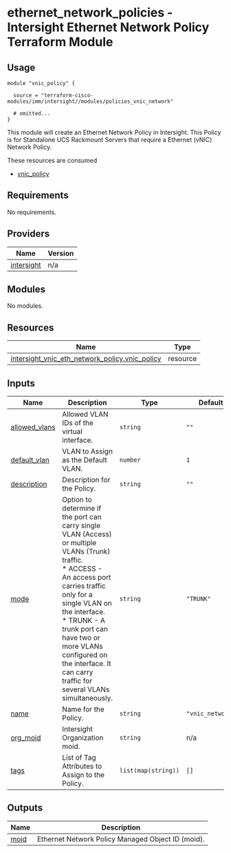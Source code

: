# ethernet_network_policies - Intersight Ethernet Network Policy Terraform Module

## Usage

```hcl
module "vnic_policy" {

  source = "terraform-cisco-modules/imm/intersight//modules/policies_vnic_network"

  # omitted...
}
```

This module will create an Ethernet Network Policy in Intersight.  This Policy is for Standalone UCS Rackmount Servers that require a Ethernet (vNIC) Network Policy.  

These resources are consumed

* [vnic_policy](https://registry.terraform.io/providers/CiscoDevNet/intersight/latest/docs/resources/vnic_eth_network_policy)

<!-- BEGINNING OF PRE-COMMIT-TERRAFORM DOCS HOOK -->
## Requirements

No requirements.

## Providers

| Name | Version |
|------|---------|
| <a name="provider_intersight"></a> [intersight](#provider\_intersight) | n/a |

## Modules

No modules.

## Resources

| Name | Type |
|------|------|
| [intersight_vnic_eth_network_policy.vnic_policy](https://registry.terraform.io/providers/CiscoDevNet/intersight/latest/docs/resources/vnic_eth_network_policy) | resource |

## Inputs

| Name | Description | Type | Default | Required |
|------|-------------|------|---------|:--------:|
| <a name="input_allowed_vlans"></a> [allowed\_vlans](#input\_allowed\_vlans) | Allowed VLAN IDs of the virtual interface. | `string` | `""` | no |
| <a name="input_default_vlan"></a> [default\_vlan](#input\_default\_vlan) | VLAN to Assign as the Default VLAN. | `number` | `1` | no |
| <a name="input_description"></a> [description](#input\_description) | Description for the Policy. | `string` | `""` | no |
| <a name="input_mode"></a> [mode](#input\_mode) | Option to determine if the port can carry single VLAN (Access) or multiple VLANs (Trunk) traffic.<br>* ACCESS - An access port carries traffic only for a single VLAN on the interface.<br>* TRUNK - A trunk port can have two or more VLANs configured on the interface. It can carry traffic for several VLANs simultaneously. | `string` | `"TRUNK"` | no |
| <a name="input_name"></a> [name](#input\_name) | Name for the Policy. | `string` | `"vnic_network"` | no |
| <a name="input_org_moid"></a> [org\_moid](#input\_org\_moid) | Intersight Organization moid. | `string` | n/a | yes |
| <a name="input_tags"></a> [tags](#input\_tags) | List of Tag Attributes to Assign to the Policy. | `list(map(string))` | `[]` | no |

## Outputs

| Name | Description |
|------|-------------|
| <a name="output_moid"></a> [moid](#output\_moid) | Ethernet Network Policy Managed Object ID (moid). |
<!-- END OF PRE-COMMIT-TERRAFORM DOCS HOOK -->

